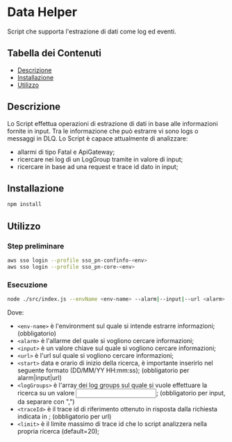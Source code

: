 # Data Helper

Script che supporta l'estrazione di dati come log ed eventi.

## Tabella dei Contenuti

- [Descrizione](#descrizione)
- [Installazione](#installazione)
- [Utilizzo](#utilizzo)

## Descrizione

Lo Script effettua operazioni di estrazione di dati in base alle informazioni fornite in input. Tra le informazione che può estrarre vi sono logs o messaggi in DLQ.
Lo Script è capace attualmente di analizzare:
- allarmi di tipo Fatal e ApiGateway;
- ricercare nei log di un LogGroup tramite in valore di input;
- ricercare in base ad una request e trace id dato in input;

## Installazione

```bash
npm install
```

## Utilizzo
### Step preliminare

```bash
aws sso login --profile sso_pn-confinfo-<env>
aws sso login --profile sso_pn-core-<env>
```

### Esecuzione
```bash
node ./src/index.js --envName <env-name> --alarm|--input|--url <alarm>|<input>|<url> [--start \"<start>\" --logGroups \"<logGroups>\" --traceId <traceId> --limit <limit>]

```
Dove:
- `<env-name>` è l'environment sul quale si intende estrarre informazioni; (obbligatorio)
- `<alarm>` è l'allarme del quale si vogliono cercare informazioni; 
- `<input>` è un valore chiave sul quale si vogliono cercare informazioni;
- `<url>` è l'url sul quale si vogliono cercare informazioni;
- `<start>` data e orario di inizio della ricerca, è importante inserirlo nel seguente formato (DD/MM/YY HH:mm:ss); (obbligatorio per alarm|input|url)
- `<logGroups>` è l'array dei log groups sul quale si vuole effettuare la ricerca su un valore <input>; (obbligatorio per input, da separare con ",")
- `<traceId>` è il trace id di riferimento ottenuto in risposta dalla richiesta indicata in <url>; (obbligatorio per url)
- `<limit>` è il limite massimo di trace id che lo script analizzera nella propria ricerca (default=20);

